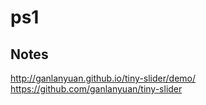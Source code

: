 # ps1

## Notes
http://ganlanyuan.github.io/tiny-slider/demo/
https://github.com/ganlanyuan/tiny-slider
